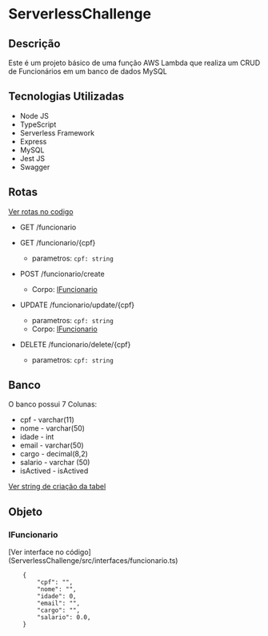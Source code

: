 # ServerlessChallenge

## Descrição
Este é um projeto básico de uma função AWS Lambda que realiza um CRUD de Funcionários em um banco de dados MySQL
## Tecnologias Utilizadas

* Node JS
* TypeScript
* Serverless Framework
* Express
* MySQL
* Jest JS
* Swagger
## Rotas

[Ver rotas no codigo](ServerlessChallenge/src/routes/funcionario.route.ts)

* GET /funcionario

* GET /funcionario/{cpf}
    * parametros: `cpf: string`
    
* POST /funcionario/create
    * Corpo: [IFuncionario](#-funcionario-)

* UPDATE /funcionario/update/{cpf}
    * parametros: `cpf: string`
    * Corpo: [IFuncionario](#-funcionario-)

* DELETE /funcionario/delete/{cpf}
    * parametros: `cpf: string`

## Banco
O banco possui 7 Colunas:
* cpf - varchar(11)
* nome - varchar(50)
* idade - int
* email - varchar(50)
* cargo - decimal(8,2)
* salario - varchar (50)
* isActived - isActived

[Ver string de criação da tabel](Queries/funcionario_tb.sql)

## Objeto
<h3 href="funcionario"> IFuncionario </h3>
[Ver interface no código](ServerlessChallenge/src/interfaces/funcionario.ts)

~~~
    {
        "cpf": "",
        "nome": "",
        "idade": 0,
        "email": "",
        "cargo": "",
        "salario": 0.0,
    }
~~~


